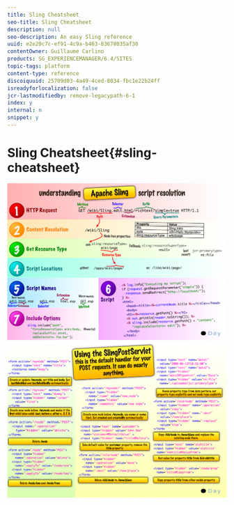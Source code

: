 ```yaml
---
title: Sling Cheatsheet
seo-title: Sling Cheatsheet
description: null
seo-description: An easy Sling reference
uuid: e2e20c7c-ef91-4c9a-b463-83678035af30
contentOwner: Guillaume Carlino
products: SG_EXPERIENCEMANAGER/6.4/SITES
topic-tags: platform
content-type: reference
discoiquuid: 25709d03-4a49-4ced-8034-fbc1e22b24ff
isreadyforlocalization: false
jcr-lastmodifiedby: remove-legacypath-6-1
index: y
internal: n
snippet: y
---
```


# Sling Cheatsheet{#sling-cheatsheet}

 ![](assets/chlimage_1-116.png) ![](assets/chlimage_1-117.png)

